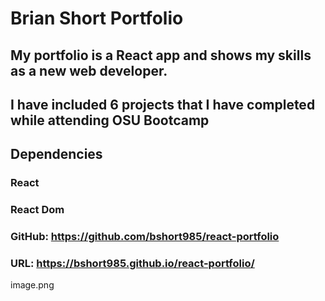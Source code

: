 # Brian Short Portfolio

## My portfolio is a React app and shows my skills as a new web developer. 

## I have included 6 projects that I have completed while attending OSU Bootcamp

## Dependencies

### React
### React Dom

### GitHub: https://github.com/bshort985/react-portfolio
### URL: https://bshort985.github.io/react-portfolio/

image.png